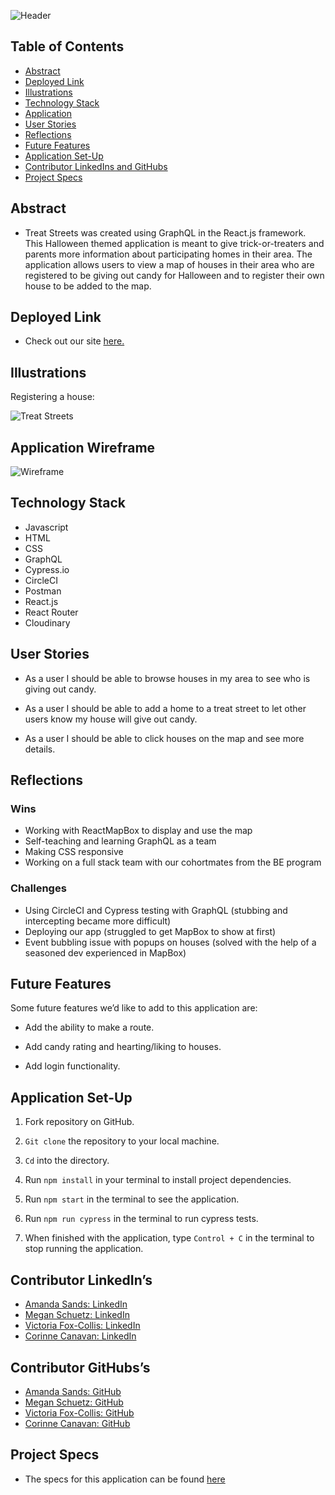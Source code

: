 ![Header](https://user-images.githubusercontent.com/98415017/188760792-2b0a5ae9-1934-4d98-ba0e-0d0bd7e84b6a.png)


## Table of Contents

- [Abstract](#abstract)
- [Deployed Link](#deployed-link)
- [Illustrations](#illustrations)
- [Technology Stack](#technology-stack)
- [Application](#application-wireframe)
- [User Stories](#user-stories)
- [Reflections](#reflections)
- [Future Features](#future-features)
- [Application Set-Up](#application-set-up)
- [Contributor LinkedIns and GitHubs](#contributor-linkedins)
- [Project Specs](#project-specs)

## Abstract

- Treat Streets was created using GraphQL in the React.js framework. This Halloween themed application is meant to give trick-or-treaters and parents more information about participating homes in their area. The application allows users to view a map of houses in their area who are registered to be giving out candy for Halloween and to register their own house to be added to the map.  

## Deployed Link

- Check out our site [here.](https://treat-streets-fe.herokuapp.com/)
## Illustrations

Registering a house:

![Treat Streets ](https://user-images.githubusercontent.com/98415017/188999050-b1f70b79-59f6-4cd8-821d-efbf14870cdc.gif)


## Application Wireframe 

![Wireframe](https://user-images.githubusercontent.com/98415017/188725106-d7782d01-4041-4006-8dc7-846b190c41de.png)

## Technology Stack

- Javascript
- HTML
- CSS
- GraphQL
- Cypress.io
- CircleCI
- Postman
- React.js
- React Router
- Cloudinary


## User Stories

- As a user I should be able to browse houses in my area to see who is giving out candy. 

- As a user I should be able to add a home to a treat street to let other users know my house will give out candy. 

- As a user I should be able to click houses on the map and see more details. 

## Reflections

### Wins
- Working with ReactMapBox to display and use the map
- Self-teaching and learning GraphQL as a team
- Making CSS responsive
- Working on a full stack team with our cohortmates from the BE program

### Challenges 
- Using CircleCI and Cypress testing with GraphQL (stubbing and intercepting became more difficult)
- Deploying our app (struggled to get MapBox to show at first)
- Event bubbling issue with popups on houses (solved with the help of a seasoned dev experienced in MapBox)

## Future Features

Some future features we’d like to add to this application are:

- Add the ability to make a route.

- Add candy rating and hearting/liking to houses.

- Add login functionality.

## Application Set-Up

1. Fork repository on GitHub.

2. `Git clone` the repository to your local machine.

4. `Cd` into the directory.

5. Run `npm install` in your terminal to install project dependencies.

6. Run `npm start` in the terminal to see the application. 

7. Run `npm run cypress` in the terminal  to run cypress tests. 

8. When finished with the application, type `Control + C` in the terminal to stop running the application. 

## Contributor LinkedIn’s

- [Amanda Sands: LinkedIn](https://www.linkedin.com/in/amanda-sands1/)      
- [Megan Schuetz: LinkedIn](https://www.linkedin.com/in/megan-schuetz/)     
- [Victoria Fox-Collis: LinkedIn](https://www.linkedin.com/in/victoria-fox-collis/)    
- [Corinne Canavan: LinkedIn](https://www.linkedin.com/in/corinnecanavan/)     

## Contributor GitHubs’s

- [Amanda Sands: GitHub](https://github.com/ASands17)       
- [Megan Schuetz: GitHub](https://github.com/megschuetz)       
- [Victoria Fox-Collis: GitHub](https://github.com/VictoriaFC)     
- [Corinne Canavan: GitHub](https://github.com/CorCanavan)      

## Project Specs

- The specs for this application can be found 
[here](https://mod4.turing.edu/projects/capstone/expectations.html)
